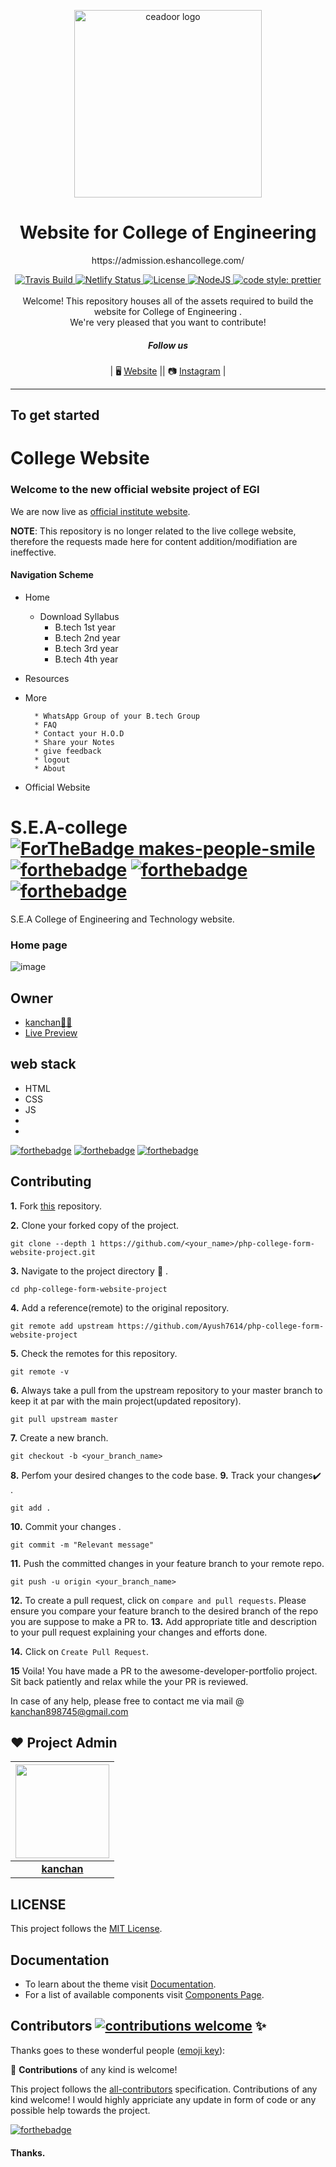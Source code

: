 <p align="center"><a href="http://cea.ac.in" title="ceadoor"><img src="https://media.swipepages.com/2021/6/eshan-logo-redesign-750.png" alt="ceadoor logo" width="300" /></a></p>

<h1 align="center">Website for College of Engineering </h1>

<p align="center">https://admission.eshancollege.com/</p>

<div align="center">
  <a href="https://travis-ci.org/ceadoor/cea.ac.in">
    <img src="https://api.travis-ci.org/ceadoor/cea.ac.in.svg?branch=master" alt="Travis Build" />
  </a>
  <a href="https://app.netlify.com/sites/ceadoor/deploys">
    <img src="https://api.netlify.com/api/v1/badges/227feb67-b6b4-493d-b86e-cf83b2dd812e/deploy-status" alt="Netlify Status" />
  </a>
  <a href="https://github.com/ceadoor/cea.ac.in/blob/master/LICENSE">
    <img src="https://img.shields.io/badge/license-MIT-blue.svg" alt="License" />
  </a>
  <a href="https://nodejs.org/en/download/">
    <img src="https://img.shields.io/badge/node%40LTS-%3E%3D8.12.0%20-orange.svg" alt="NodeJS" />
  </a>
  <a href="https://github.com/prettier/prettier">
    <img src="https://img.shields.io/badge/code_style-prettier-ff69b4.svg" alt="code style: prettier" />
  </a>
</div>

<br />
<div align="center">
Welcome! This repository houses all of the assets required to build the website for College of Engineering . <br />We're very pleased that you want to contribute!

##### Follow us

| 🖥 [Website](https://admission.eshancollege.com/) || 📷 [Instagram](https://www.instagram.com/eshaninstitute/?hl=en) |

--------
</div>

## To get started

# College Website
### Welcome to the new official website project of EGI 


We are now live as [official institute website](https://admission.eshancollege.com/).

**NOTE**: This repository is no longer related to the live college website, therefore the requests made here for content addition/modifiation are ineffective.


#### Navigation Scheme
* Home
    * Download Syllabus
        * B.tech 1st year
        * B.tech 2nd year
        * B.tech 3rd year
        * B.tech 4th year
* Resources
* More
        
        * WhatsApp Group of your B.tech Group
        * FAQ
        * Contact your H.O.D
        * Share your Notes
        * give feedback
        * logout
        * About
 *  Official Website

# S.E.A-college [![ForTheBadge makes-people-smile](http://ForTheBadge.com/images/badges/makes-people-smile.svg)](https://GitHub.com/prashant333.com) [![forthebadge](https://forthebadge.com/images/badges/uses-html.svg)](https://forthebadge.com) [![forthebadge](https://forthebadge.com/images/badges/uses-css.svg)](https://forthebadge.com) [![forthebadge](https://forthebadge.com/images/badges/uses-js.svg)](https://forthebadge.com)


S.E.A College of Engineering and Technology website.

### Home page
![image](image/home.png)





## Owner

* [kanchan👨‍💻](https://github.com/kanchan905)
* [Live Preview]()

## web stack
- HTML
- CSS
- JS
- 
- 

[![forthebadge](https://forthebadge.com/images/badges/built-by-developers.svg)](https://forthebadge.com)
[![forthebadge](https://forthebadge.com/images/badges/built-with-love.svg)](https://forthebadge.com)
[![forthebadge](https://forthebadge.com/images/badges/built-with-swag.svg)](https://forthebadge.com)



## Contributing

**1.**  Fork [this](https://github.com/Ayush7614/php-college-form-website-project.git) repository.

**2.**  Clone your forked copy of the project.

```
git clone --depth 1 https://github.com/<your_name>/php-college-form-website-project.git
```

**3.** Navigate to the project directory :file_folder: .

```
cd php-college-form-website-project

```

**4.** Add a reference(remote) to the original repository.

```
git remote add upstream https://github.com/Ayush7614/php-college-form-website-project
```

**5.** Check the remotes for this repository.
```
git remote -v
```

**6.** Always take a pull from the upstream repository to your master branch to keep it at par with the main project(updated repository).

```
git pull upstream master
```

**7.** Create a new branch.

```
git checkout -b <your_branch_name>
```

**8.** Perfom your desired changes to the code base.
**9.** Track your changes:heavy_check_mark: .

```
git add . 
```

**10.** Commit your changes .

```
git commit -m "Relevant message"
```

**11.** Push the committed changes in your feature branch to your remote repo.
```
git push -u origin <your_branch_name>
```

**12.** To create a pull request, click on `compare and pull requests`. Please ensure you compare your feature branch to the desired branch of the repo you are suppose to make a PR to.
**13.** Add appropriate title and description to your pull request explaining your changes and efforts done.


**14.** Click on `Create Pull Request`.


**15** Voila! You have made a PR to the awesome-developer-portfolio project. Sit back patiently and relax while the your PR is reviewed. 

 In case of any help, please free to contact me via mail @ 
 kanchan898745@gmail.com
 
## ❤️ Project Admin

|                                     <a href="https://github.com/Ayush7614"><img src="https://avatars.githubusercontent.com/u/67006255?s=400&u=c0e16c3bba31328a028cfcca4b1fa7599509f905&v=4" width=150px height=150px /></a>                                      |
| :-----------------------------------------------------------------------------------------------------------------------------------------------------------------------------------------------------------------------------------------------------------------: |
|                                                                                      **[kanchan](https://www.linkedin.com/in/ayush-kumar-%F0%9F%87%AE%F0%9F%87%B3-984443191/)**                                                                                    |




<!-- ALL-CONTRIBUTORS-LIST:START - Do not remove or modify this section -->
<!-- prettier-ignore-start -->
<!-- markdownlint-disable -->



## LICENSE
This project follows the [MIT License](https://github.com/Ayush7614/php-college-form-website-project/blob/master/LICENSE).


## Documentation 

- To learn about the theme visit [Documentation](https://demos.creative-tim.com/material-kit/docs/2.0/getting-started/introduction.html).
- For a list of available components visit [Components Page](https://demos.creative-tim.com/material-kit/index.html).


## Contributors [![contributions welcome](https://img.shields.io/badge/contributions-welcome-brightgreen.svg?style=flat)](https://github.com/dwyl/esta/issues) ✨

Thanks goes to these wonderful people ([emoji key](https://allcontributors.org/docs/en/emoji-key)):




🚀 **Contributions** of any kind is welcome!


This project follows the [all-contributors](https://github.com/all-contributors/all-contributors) specification. Contributions of any kind welcome!
I would highly appriciate any update in form of code or any possible help towards the project.

[![forthebadge](https://forthebadge.com/images/badges/built-with-love.svg)](https://forthebadge.com)


#### Thanks.
